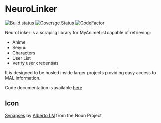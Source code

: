 # NeuroLinker
 
[![Build status](https://ci.appveyor.com/api/projects/status/9b4g7lh6w7pxw03d/branch/master?svg=true)](https://ci.appveyor.com/project/DeadlyEmbrace/neurolinker/branch/master)
[![Coverage Status](https://coveralls.io/repos/github/NinetailLabs/NeuroLinker/badge.svg?branch=master)](https://coveralls.io/github/NinetailLabs/NeuroLinker?branch=master)
[![CodeFactor](https://www.codefactor.io/repository/github/ninetaillabs/neurolinker/badge)](https://www.codefactor.io/repository/github/ninetaillabs/neurolinker)

NeuroLinker is a scraping library for MyAnimeList capable of retrieving:
- Anime
- Seiyuu
- Characters
- User List
- Verify user credentials

It is designed to be hosted inside larger projects providing easy access to MAL information.

Code documentation is available [here](https://ninetaillabs.github.io/NeuroLinker/index.html)

## Icon
[Synapses](https://thenounproject.com/term/synapses/892443/) by [Alberto LM](https://thenounproject.com/albertoLM/) from the Noun Project
